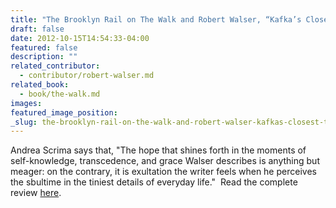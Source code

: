 ```yaml
---
title: "The Brooklyn Rail on The Walk and Robert Walser, “Kafka’s Closest Twin Brother”"
draft: false
date: 2012-10-15T14:54:33-04:00
featured: false
description: ""
related_contributor:
  - contributor/robert-walser.md
related_book:
  - book/the-walk.md
images:
featured_image_position: 
_slug: the-brooklyn-rail-on-the-walk-and-robert-walser-kafkas-closest-twin-brother
---
```


Andrea Scrima says that, "The hope that shines forth in the moments of self-knowledge, transcedence, and grace Walser describes is anything but meager: on the contrary, it is exultation the writer feels when he perceives the sbultime in the tiniest details of everyday life."  Read the complete review [here](http://brooklynrail.org/2012/10/books/kafkas-closest-twin-brother). 

